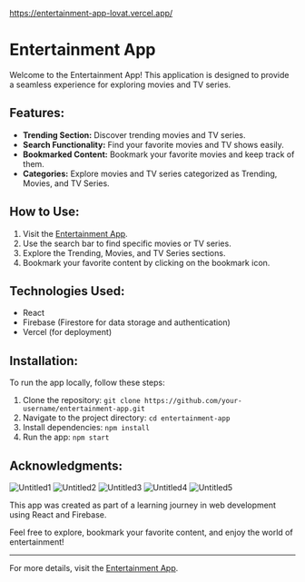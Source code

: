 https://entertainment-app-lovat.vercel.app/
# Entertainment App

Welcome to the Entertainment App! This application is designed to provide a seamless experience for exploring movies and TV series.

## Features:

- **Trending Section:** Discover trending movies and TV series.
- **Search Functionality:** Find your favorite movies and TV shows easily.
- **Bookmarked Content:** Bookmark your favorite movies and keep track of them.
- **Categories:** Explore movies and TV series categorized as Trending, Movies, and TV Series.

## How to Use:

1. Visit the [Entertainment App](https://entertainment-app-lovat.vercel.app/).
2. Use the search bar to find specific movies or TV series.
3. Explore the Trending, Movies, and TV Series sections.
4. Bookmark your favorite content by clicking on the bookmark icon.

## Technologies Used:

- React
- Firebase (Firestore for data storage and authentication)
- Vercel (for deployment)

## Installation:

To run the app locally, follow these steps:

1. Clone the repository: `git clone https://github.com/your-username/entertainment-app.git`
2. Navigate to the project directory: `cd entertainment-app`
3. Install dependencies: `npm install`
4. Run the app: `npm start`

## Acknowledgments:
![Untitled1](https://github.com/khatiainanashvili/entertainmentApp/assets/118260235/164c4aee-0d91-44b8-af40-8b92841fb7cf)
![Untitled2](https://github.com/khatiainanashvili/entertainmentApp/assets/118260235/d82e53a6-7cf7-415f-993a-f9ed422d8863)
![Untitled3](https://github.com/khatiainanashvili/entertainmentApp/assets/118260235/bfedb367-41d6-46ba-8697-7b40c81ce443)
![Untitled4](https://github.com/khatiainanashvili/entertainmentApp/assets/118260235/59e6e03b-d49a-4f67-a1a5-2e0ed5bbe5dc)
![Untitled5](https://github.com/khatiainanashvili/entertainmentApp/assets/118260235/24ab547c-855b-4c35-bdbd-8e551e7937be)

This app was created as part of a learning journey in web development using React and Firebase.

Feel free to explore, bookmark your favorite content, and enjoy the world of entertainment!


---

For more details, visit the [Entertainment App](https://entertainment-app-lovat.vercel.app/).
